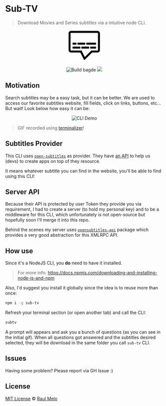 # Sub-TV

> Download Movies and Series subtitles via a intuitive node CLI.

<p align="center">
  <img src="media/logo.png" height="100" width="100" alt="Logo">
  <p align="center">
    <img src="https://github.com/raulfdm/subtv/workflows/Node%20CI/badge.svg" alt="Build bagde">
    <a href="https://david-dm.org/raulfdm/sub-tv" title="dependencies status">
    <img src="https://david-dm.org/raulfdm/sub-tv/status.svg"/></a>
  </p>
</p>

## Motivation

Search subtitles may be a easy task, but it can be better. We are used to access our favorite subtitles website, fill fields, click on links, buttons, etc... But wait! Look below how easy it can be:

<p align="center">
  <img src="media/demo.gif" alt="CLI Demo">
</p>

> GIF recorded using [terminalizer](https://terminalizer.com/)!

## Subtitles Provider

This CLI uses [`open-subtitles`](https://www.opensubtitles.org/) as provider. They have [an API](https://trac.opensubtitles.org/projects/opensubtitles/wiki/XMLRPC) to help us (devs) to create apps on top of they resource.

It means whatever subtitle you can find in the website, you'll be able to find using this CLI!

## Server API

Because their API is protected by user Token they provide you via requirement, I had to create a server (to hold my personal key) and to be a middleware for this CLI, which unfortunately is not open-source but hopefully soon I'll merge it into this repo.

Behind the scenes my server uses [`opensubtitles-api`](https://www.npmjs.com/package/opensubtitles-api) package which provides a very good abstraction for this XMLRPC API.

## How use

Since it's a NodeJS CLI, you **do** need to have it installed.

> For more info: https://docs.npmjs.com/downloading-and-installing-node-js-and-npm

Also, I'd suggest you install it globally since the idea is to reuse more than once:

```bash
npm i -g sub-tv
```

Refresh your terminal section (or open another tab) and call the CLI:

```bash
subtv
```

A prompt will appears and ask you a bunch of questions (as you can see in the initial gif). When all questions got answered and the subtitles desired selected, they will be download in the same folder you call `sub-tv` CLI.

## Issues

Having some problem? Please report via GH Issue :)

## License

[MIT License](https://github.com/afonsopacifer/open-source-boilerplate/blob/master/LICENSE.md) © [Raul Melo](https://rauldemelo.com.br)
